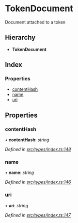 # TokenDocument

Document attached to a token

## Hierarchy

* **TokenDocument**

## Index

### Properties

* [contentHash](tokendocument.md#contenthash)
* [name](tokendocument.md#name)
* [uri](tokendocument.md#uri)

## Properties

### contentHash

• **contentHash**: _string_

_Defined in_ [_src/types/index.ts:148_](https://github.com/PolymathNetwork/polymesh-sdk/blob/da32f46a/src/types/index.ts#L148)

### name

• **name**: _string_

_Defined in_ [_src/types/index.ts:146_](https://github.com/PolymathNetwork/polymesh-sdk/blob/da32f46a/src/types/index.ts#L146)

### uri

• **uri**: _string_

_Defined in_ [_src/types/index.ts:147_](https://github.com/PolymathNetwork/polymesh-sdk/blob/da32f46a/src/types/index.ts#L147)

